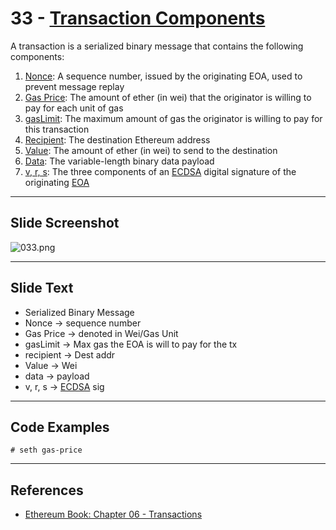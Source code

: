 # 33 - [Transaction Components](Transaction%20Components.md)

A transaction is a serialized binary message that contains the following components:
1. [Nonce](Nonce.md): A sequence number, issued by the originating EOA, used to prevent message replay
2. [Gas Price](Gas%20Price.md): The amount of ether (in wei) that the originator is willing to pay for each unit of gas
3. [gasLimit](gasLimit.md): The maximum amount of gas the originator is willing to pay for this transaction
4. [Recipient](Recipient.md): The destination Ethereum address
5. [Value](Value.md): The amount of ether (in wei) to send to the destination
6. [Data](Data.md): The variable-length binary data payload
7. [v, r, s](v,%20r,%20s.md): The three components of an [ECDSA](ECDSA.md) digital signature of the originating [EOA](EOA.md)

___
## Slide Screenshot
![033.png](../../images/1.%20Ethereum%20101/033.png)
___
## Slide Text
- Serialized Binary Message
- Nonce -> sequence number
- Gas Price -> denoted in Wei/Gas Unit
- gasLimit -> Max gas the EOA is will to pay for the tx
- recipient -> Dest addr
- Value -> Wei
- data -> payload
- v, r, s -> [ECDSA](ECDSA.md) sig 
___
## Code Examples
`# seth gas-price`

___
## References
- [Ethereum Book: Chapter 06 - Transactions](https://github.com/ethereumbook/ethereumbook/blob/develop/06transactions.asciidoc)
